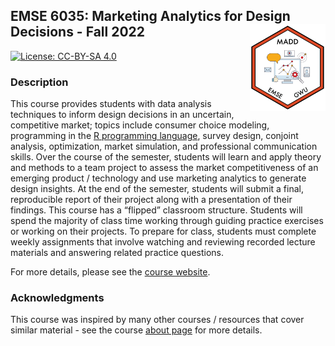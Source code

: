 
## EMSE 6035: Marketing Analytics for Design Decisions - Fall 2022 <a href='https://madd.seas.gwu.edu/2022-Fall/'><img src='images/logo.png' align="right" height="139"/></a>

<!-- badges: start -->
[![License: CC-BY-SA
4.0](https://img.shields.io/badge/License-CC%20BY--SA-lightgrey)](https://creativecommons.org/licenses/by-sa/4.0/)
<!-- badges: end -->

### Description

This course provides students with data analysis techniques to inform
design decisions in an uncertain, competitive market; topics include
consumer choice modeling, programming in the [R programming
language](https://www.r-project.org/), survey design, conjoint analysis,
optimization, market simulation, and professional communication skills.
Over the course of the semester, students will learn and apply theory
and methods to a team project to assess the market competitiveness of an
emerging product / technology and use marketing analytics to generate
design insights. At the end of the semester, students will submit a
final, reproducible report of their project along with a presentation of
their findings. This course has a “flipped” classroom structure.
Students will spend the majority of class time working through guiding
practice exercises or working on their projects. To prepare for class,
students must complete weekly assignments that involve watching and
reviewing recorded lecture materials and answering related practice
questions.

For more details, please see the [course
website](https://madd.seas.gwu.edu/2022-Fall/).

### Acknowledgments

This course was inspired by many other courses / resources that cover
similar material - see the course [about
page](https://madd.seas.gwu.edu/2022-Fall/about.html) for more details.

